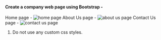 #### Create a company web page using Bootstrap -

Home page -
![home page](../images/bootstrap-company-home.png)
About Us page -
![about us page](../images/bootstrap-company-about.png)
Contact Us page -
![contact us page](../images/bootstrap-company-contact.png)

1. Do not use any custom css styles.
